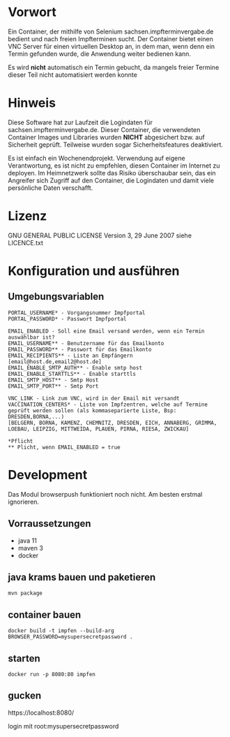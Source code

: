 # Vorwort

Ein Container, der mithilfe von Selenium sachsen.impfterminvergabe.de bedient und nach freien Impfterminen sucht. Der
Container bietet einen VNC Server für einen virtuellen Desktop an, in dem man, wenn denn ein Termin gefunden wurde, die
Anwendung weiter bedienen kann.

Es wird **nicht** automatisch ein Termin gebucht, da mangels freier Termine dieser Teil nicht automatisiert werden
konnte

# Hinweis

Diese Software hat zur Laufzeit die Logindaten für sachsen.impfterminvergabe.de. Dieser Container, die verwendeten
Container Images und Libraries wurden
**NICHT** abgesichert bzw. auf Sicherheit geprüft. Teilweise wurden sogar Sicherheitsfeatures deaktiviert.

Es ist einfach ein Wochenendprojekt. Verwendung auf eigene Verantwortung, es ist nicht zu empfehlen, diesen Container im
Internet zu deployen. Im Heimnetzwerk sollte das Risiko überschaubar sein, das ein Angreifer sich Zugriff auf den
Container, die Logindaten und damit viele persönliche Daten verschafft.

# Lizenz

GNU GENERAL PUBLIC LICENSE Version 3, 29 June 2007 siehe LICENCE.txt

# Konfiguration und ausführen

## Umgebungsvariablen
```
PORTAL_USERNAME* - Vorgangsnummer Impfportal
PORTAL_PASSWORD* - Passwort Impfportal

EMAIL_ENABLED - Soll eine Email versand werden, wenn ein Termin auswählbar ist?
EMAIL_USERNAME** - Benutzername für das Emailkonto
EMAIL_PASSWORD** - Passwort für das Emailkonto
EMAIL_RECIPIENTS** - Liste an Empfängern [email@host.de,email2@host.de]
EMAIL_ENABLE_SMTP_AUTH** - Enable smtp host
EMAIL_ENABLE_STARTTLS** - Enable starttls
EMAIL_SMTP_HOST** - Smtp Host
EMAIL_SMTP_PORT** - Smtp Port

VNC_LINK - Link zum VNC, wird in der Email mit versandt
VACCINATION_CENTERS* - Liste von Impfzentren, welche auf Termine geprüft werden sollen (als kommaseparierte Liste, Bsp: DRESDEN,BORNA,...)
[BELGERN, BORNA, KAMENZ, CHEMNITZ, DRESDEN, EICH, ANNABERG, GRIMMA, LOEBAU, LEIPZIG, MITTWEIDA, PLAUEN, PIRNA, RIESA, ZWICKAU]

*Pflicht
** Plicht, wenn EMAIL_ENABLED = true
```


# Development

Das Modul browserpush funktioniert noch nicht. Am besten erstmal ignorieren.

## Vorraussetzungen

* java 11
* maven 3
* docker

## java krams bauen und paketieren

```mvn package```

## container bauen

```docker build -t impfen --build-arg BROWSER_PASSWORD=mysupersecretpassword . ```

## starten

```docker run -p 8080:80 impfen```

## gucken

https://localhost:8080/

login mit root:mysupersecretpassword
